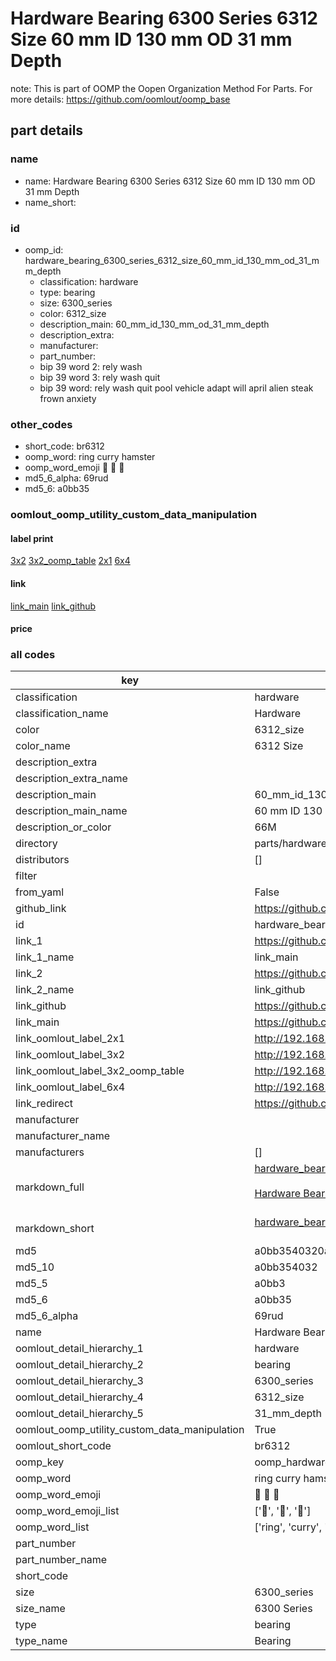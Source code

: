 # Hardware Bearing 6300 Series 6312 Size 60 mm ID 130 mm OD 31 mm Depth  

note: This is part of OOMP the Oopen Organization Method For Parts. For more details: https://github.com/oomlout/oomp_base

##  part details
  







### name
* name: Hardware Bearing 6300 Series 6312 Size 60 mm ID 130 mm OD 31 mm Depth
* name_short: 
### id
* oomp_id: hardware_bearing_6300_series_6312_size_60_mm_id_130_mm_od_31_mm_depth
  * classification: hardware
  * type: bearing
  * size: 6300_series
  * color: 6312_size
  * description_main: 60_mm_id_130_mm_od_31_mm_depth
  * description_extra: 
  * manufacturer: 
  * part_number: 
  * bip 39 word 2: rely wash
  * bip 39 word 3: rely wash quit
  * bip 39 word: rely wash quit pool vehicle adapt will april alien steak frown anxiety

### other_codes
* short_code: br6312
* oomp_word: ring curry hamster
* oomp_word_emoji :ring: :curry: :hamster:
* md5_6_alpha: 69rud
* md5_6: a0bb35






### oomlout_oomp_utility_custom_data_manipulation
#### label print
[3x2](http://192.168.1.245:1112/?label=oomp%2069rud)
[3x2_oomp_table](http://192.168.1.108:1112/?label=oomp%2069rud)
[2x1](http://192.168.1.242:1112/?label=oomp%2069rud)
[6x4](http://192.168.1.55:1112/?label=oomp%2069rud)    

#### link

[link_main](https://github.com/oomlout/oomlout_oomp_version_1_messy/tree/main/parts/hardware_bearing_6300_series_6312_size_60_mm_id_130_mm_od_31_mm_depth) [link_github](https://github.com/oomlout/oomlout_oomp_version_1_messy/tree/main/parts/hardware_bearing_6300_series_6312_size_60_mm_id_130_mm_od_31_mm_depth)                             

#### price







### all codes 
| key | value |  
| --- | --- |  
| classification | hardware |  
| classification_name | Hardware |  
| color | 6312_size |  
| color_name | 6312 Size |  
| description_extra |  |  
| description_extra_name |  |  
| description_main | 60_mm_id_130_mm_od_31_mm_depth |  
| description_main_name | 60 mm ID 130 mm OD 31 mm Depth |  
| description_or_color | 66M |  
| directory | parts/hardware_bearing_6300_series_6312_size_60_mm_id_130_mm_od_31_mm_depth |  
| distributors | [] |  
| filter |  |  
| from_yaml | False |  
| github_link | https://github.com/oomlout/oomlout_oomp_part_src/tree/main/parts/hardware_bearing_6300_series_6312_size_60_mm_id_130_mm_od_31_mm_depth |  
| id | hardware_bearing_6300_series_6312_size_60_mm_id_130_mm_od_31_mm_depth |  
| link_1 | https://github.com/oomlout/oomlout_oomp_version_1_messy/tree/main/parts/hardware_bearing_6300_series_6312_size_60_mm_id_130_mm_od_31_mm_depth |  
| link_1_name | link_main |  
| link_2 | https://github.com/oomlout/oomlout_oomp_version_1_messy/tree/main/parts/hardware_bearing_6300_series_6312_size_60_mm_id_130_mm_od_31_mm_depth |  
| link_2_name | link_github |  
| link_github | https://github.com/oomlout/oomlout_oomp_version_1_messy/tree/main/parts/hardware_bearing_6300_series_6312_size_60_mm_id_130_mm_od_31_mm_depth |  
| link_main | https://github.com/oomlout/oomlout_oomp_version_1_messy/tree/main/parts/hardware_bearing_6300_series_6312_size_60_mm_id_130_mm_od_31_mm_depth |  
| link_oomlout_label_2x1 | http://192.168.1.242:1112/?label=oomp%2069rud |  
| link_oomlout_label_3x2 | http://192.168.1.245:1112/?label=oomp%2069rud |  
| link_oomlout_label_3x2_oomp_table | http://192.168.1.108:1112/?label=oomp%2069rud |  
| link_oomlout_label_6x4 | http://192.168.1.55:1112/?label=oomp%2069rud |  
| link_redirect | https://github.com/oomlout/oomlout_oomp_version_1_messy/tree/main/parts/hardware_bearing_6300_series_6312_size_60_mm_id_130_mm_od_31_mm_depth |  
| manufacturer |  |  
| manufacturer_name |  |  
| manufacturers | [] |  
| markdown_full | [hardware_bearing_6300_series_6312_size_60_mm_id_130_mm_od_31_mm_depth](none)<br>[](none)<br>[Hardware Bearing 6300 Series 6312 Size 60 Mm Id 130 Mm Od 31 Mm Depth](none)<br><br> |  
| markdown_short | [hardware_bearing_6300_series_6312_size_60_mm_id_130_mm_od_31_mm_depth](none)<br><br> |  
| md5 | a0bb3540320aff640c78fa815fbdddab |  
| md5_10 | a0bb354032 |  
| md5_5 | a0bb3 |  
| md5_6 | a0bb35 |  
| md5_6_alpha | 69rud |  
| name | Hardware Bearing 6300 Series 6312 Size 60 mm ID 130 mm OD 31 mm Depth |  
| oomlout_detail_hierarchy_1 | hardware |  
| oomlout_detail_hierarchy_2 | bearing |  
| oomlout_detail_hierarchy_3 | 6300_series |  
| oomlout_detail_hierarchy_4 | 6312_size |  
| oomlout_detail_hierarchy_5 | 31_mm_depth |  
| oomlout_oomp_utility_custom_data_manipulation | True |  
| oomlout_short_code | br6312 |  
| oomp_key | oomp_hardware_bearing_6300_series_6312_size_60_mm_id_130_mm_od_31_mm_depth |  
| oomp_word | ring curry hamster |  
| oomp_word_emoji | :ring: :curry: :hamster: |  
| oomp_word_emoji_list | [':ring:', ':curry:', ':hamster:'] |  
| oomp_word_list | ['ring', 'curry', 'hamster'] |  
| part_number |  |  
| part_number_name |  |  
| short_code |  |  
| size | 6300_series |  
| size_name | 6300 Series |  
| type | bearing |  
| type_name | Bearing |  
